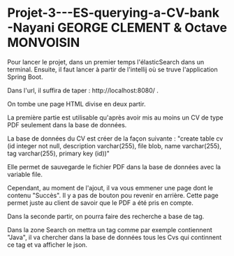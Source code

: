 # Projet-3---ES-querying-a-CV-bank -Nayani GEORGE CLEMENT & Octave MONVOISIN

Pour lancer le projet, dans un premier temps l'élasticSearch dans un terminal. Ensuite, il faut lancer à partir de l'intellij où se truve l'application Spring Boot.

Dans l'url, il suffira de taper : http://localhost:8080/ . 

On tombe une page HTML divise en deux partir.

La première partie est utilisable qu'après avoir mis au moins un CV de type PDF seulement dans la base de données.

La base de données du CV est créer de la façon suivante : "create table cv (id integer not null, description varchar(255), file blob, name varchar(255), tag varchar(255), primary key (id))"

Elle permet de sauvegarde le fichier PDF dans la base de données avec la variable file. 

Cependant, au moment de l'ajout, il va vous emmener une page dont le contenu "Succès". Il y a pas de bouton pou revenir en arrière. Cette page permet juste au client de savoir que le PDF a été pris en compte.

Dans la seconde partir, on pourra faire des recherche a base de tag. 

Dans la zone Search on mettra un tag comme par exemple contiennent "Java", il va chercher dans la base de données tous les Cvs qui continnent ce tag et va afficher le json.

